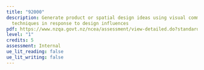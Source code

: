 ```yaml
---
title: "92000"
description: Generate product or spatial design ideas using visual communication
  techniques in response to design influences
pdf: https://www.nzqa.govt.nz/ncea/assessment/view-detailed.do?standardNumber=92000
level: "1"
credits: 5
assessment: Internal
ue_lit_reading: false
ue_lit_writing: false
---
```

